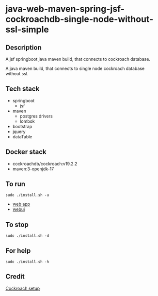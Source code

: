 # java-web-maven-spring-jsf-cockroachdb-single-node-without-ssl-simple

## Description
A jsf springboot java maven build,
that connects to cockroach database.

A java maven build, that connects to single node
cockroach database without ssl.

## Tech stack
- springboot
  - jsf
- maven
  - postgres drivers
  - lombok
- bootstrap
- jquery
- dataTable

## Docker stack
- cockroachdb/cockroach:v19.2.2
- maven:3-openjdk-17

## To run
`sudo ./install.sh -u`
- [web app](http://localhost)
- [webui](http://localhost:8080)

## To stop
`sudo ./install.sh -d`

## For help
`sudo ./install.sh -h`

## Credit
[Cockroach setup](https://github.com/s0rg/cockroach-compose)
